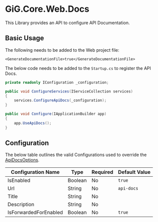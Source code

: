 # GiG.Core.Web.Docs

This Library provides an API to configure API Documentation.

## Basic Usage

The following needs to be added to the Web project file:
```
<GenerateDocumentationFile>true</GenerateDocumentationFile>
```

The below code needs to be added to the `Startup.cs` to register the API Docs. 

```csharp
private readonly IConfiguration _configuration;

public void ConfigureServices(IServiceCollection services)
{
    services.ConfigureApiDocs(_configuration);
}

public void Configure(IApplicationBuilder app)
{
    app.UseApiDocs();
}
```

## Configuration

The below table outlines the valid Configurations used to override the [ApiDocsOptions](../src/GiG.Core.Web.Docs.Abstractions/ApiDocsOptions.cs).

| Configuration Name    | Type	  | Required | Default Value	|
|-----------------------|---------|----------|------------------|
| IsEnabled             | Boolean | No       | `true`           | 
| Url                   | String  | No       | `api-docs`      |
| Title                 | String  | No       | <null>           |
| Description           | String  | No       | <null>           | 
| IsForwardedForEnabled | Boolean | No       | `true`           |
